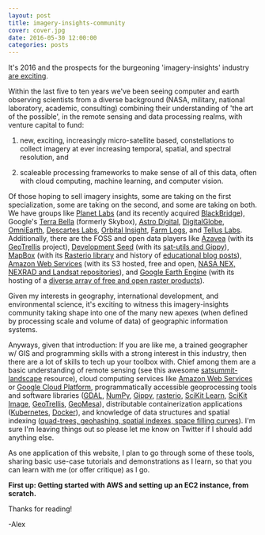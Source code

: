 ```yaml
---
layout: post
title: imagery-insights-community
cover: cover.jpg
date: 2016-05-30 12:00:00
categories: posts
---
```


It's 2016 and the prospects for the burgeoning 'imagery-insights' industry [are exciting](http://www.bloomberg.com/news/articles/2015-09-08/descartes-labs-view-from-space-shows-shrinking-u-s-corn-crop).

Within the last five to ten years we've been seeing computer and earth observing scientists from a diverse background (NASA, military, national laboratory, academic, consulting) combining their understanding of 'the art of the possible', in the remote sensing and data processing realms, with venture capital to fund:

1. new, exciting, increasingly micro-satellite based, constellations to collect imagery at ever increasing temporal, spatial, and spectral resolution, and

2. scaleable processing frameworks to make sense of all of this data, often with cloud computing, machine learning, and computer vision.

Of those hoping to sell imagery insights, some are taking on the first specialization, some are taking on the second, and some are taking on both. We have groups like [Planet Labs](https://www.planet.com/) (and its recently acquired [BlackBridge](http://www.blackbridge.com/)), Google's [Terra Bella](https://terrabella.google.com/) (formerly Skybox), [Astro Digital](https://astrodigital.com/), [DigitalGlobe](https://www.digitalglobe.com/), [OmniEarth](http://www.omniearth.net/index.html), [Descartes Labs](http://www.descarteslabs.com/), [Orbital Insight](https://orbitalinsight.com/), [Farm Logs](https://farmlogs.com/), and [Tellus Labs](http://www.telluslabs.com/). Additionally, there are the FOSS and open data players like [Azavea](http://www.azavea.com/) (with its [GeoTrellis](http://geotrellis.io/) project), [Development Seed](https://developmentseed.org/) (with its [sat-utils and Gippy](https://developmentseed.org/blog/2016/05/03/gippy/)), [MapBox](https://www.mapbox.com/satellite/) (with its [Rasterio library](https://github.com/mapbox/rasterio) and history of [educational blog posts](https://www.mapbox.com/help/processing-satellite-imagery/)), [Amazon Web Services](https://aws.amazon.com/) (with its S3 hosted, free and open, [NASA NEX, NEXRAD and Landsat repositories](https://aws.amazon.com/public-data-sets/)), and [Google Earth Engine](https://earthengine.google.com/) (with its hosting of a [diverse array of free and open raster products](https://earthengine.google.com/datasets/)).

Given my interests in geography, international development, and environmental science, it's exciting to witness this imagery-insights community taking shape into one of the many new apexes (when defined by processing scale and volume of data) of geographic information systems.

Anyways, given that introduction: If you are like me, a trained geographer w/ GIS and programming skills with a strong interest in this industry, then there are a lot of skills to tech up your toolbox with. Chief among them are a basic understanding of remote sensing (see this awesome [satsummit-landscape](http://landscape.satsummit.io/#) resource), cloud computing services like [Amazon Web Services](https://aws.amazon.com/) or [Google Cloud Platform](https://cloud.google.com/), programmatically accessible geoprocessing tools and software libraries ([GDAL](http://www.gdal.org/), [NumPy](http://www.numpy.org/), [Gippy](https://github.com/gipit/gippy), [rasterio](https://github.com/mapbox/rasterio), [SciKit Learn](http://scikit-learn.org/stable/), [SciKit Image](http://scikit-image.org/), [GeoTrellis](http://geotrellis.io/), [GeoMesa](http://www.geomesa.org/)), distributable containerization applications ([Kubernetes](http://kubernetes.io/), [Docker](https://www.docker.com/)), and knowledge of data structures and spatial indexing ([quad-trees, geohashing, spatial indexes, space filling curves](http://blog.notdot.net/2009/11/Damn-Cool-Algorithms-Spatial-indexing-with-Quadtrees-and-Hilbert-Curves)). I'm sure I'm leaving things out so please let me know on Twitter if I should add anything else.

As one application of this website, I plan to go through some of these tools, sharing basic use-case tutorials and demonstrations as I learn, so that you can learn with me (or offer critique) as I go.

**First up: Getting started with AWS and setting up an EC2 instance, from scratch.**

Thanks for reading!

-Alex